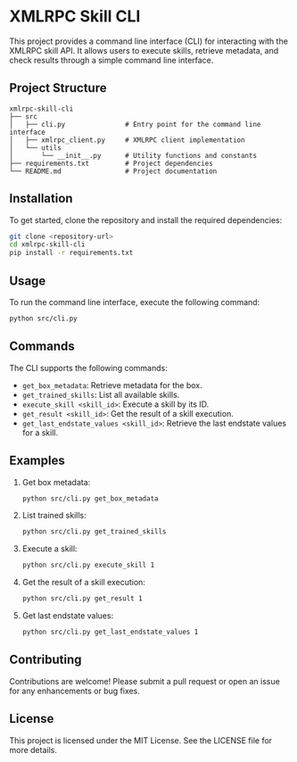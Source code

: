 # XMLRPC Skill CLI

This project provides a command line interface (CLI) for interacting with the XMLRPC skill API. It allows users to execute skills, retrieve metadata, and check results through a simple command line interface.

## Project Structure

```
xmlrpc-skill-cli
├── src
│   ├── cli.py               # Entry point for the command line interface
│   ├── xmlrpc_client.py     # XMLRPC client implementation
│   └── utils
│       └── __init__.py      # Utility functions and constants
├── requirements.txt         # Project dependencies
└── README.md                # Project documentation
```

## Installation

To get started, clone the repository and install the required dependencies:

```bash
git clone <repository-url>
cd xmlrpc-skill-cli
pip install -r requirements.txt
```

## Usage

To run the command line interface, execute the following command:

```bash
python src/cli.py
```

## Commands

The CLI supports the following commands:

- `get_box_metadata`: Retrieve metadata for the box.
- `get_trained_skills`: List all available skills.
- `execute_skill <skill_id>`: Execute a skill by its ID.
- `get_result <skill_id>`: Get the result of a skill execution.
- `get_last_endstate_values <skill_id>`: Retrieve the last endstate values for a skill.

## Examples

1. Get box metadata:
   ```bash
   python src/cli.py get_box_metadata
   ```

2. List trained skills:
   ```bash
   python src/cli.py get_trained_skills
   ```

3. Execute a skill:
   ```bash
   python src/cli.py execute_skill 1
   ```

4. Get the result of a skill execution:
   ```bash
   python src/cli.py get_result 1
   ```

5. Get last endstate values:
   ```bash
   python src/cli.py get_last_endstate_values 1
   ```

## Contributing

Contributions are welcome! Please submit a pull request or open an issue for any enhancements or bug fixes.

## License

This project is licensed under the MIT License. See the LICENSE file for more details.